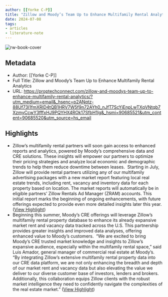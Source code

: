 ```yaml
---
author: [[Yorke C-P]]
title: "Zillow and Moody’s Team Up to Enhance Multifamily Rental Analytics"
date: 2024-07-08
tags: 
- articles
- literature-note
---
```

![rw-book-cover](https://proptechconnect.com/wp-content/uploads/2024/07/Zillow-partners-Moodys.png)

## Metadata
- Author: [[Yorke C-P]]
- Full Title: Zillow and Moody’s Team Up to Enhance Multifamily Rental Analytics
- URL: https://proptechconnect.com/zillow-and-moodys-team-up-to-enhance-multifamily-rental-analytics/?utm_medium=email&_hsenc=p2ANqtz-88Uf73I1fmXRlD4tQB1HRV7W5f9n72AYh0_nJfT7ScYjEnpLwTXqVNtqb7XzmyCcwY3fffxHJ9PQYHX4ROk17SfbH1Ig&_hsmi=90685521&utm_content=90685520&utm_source=hs_email

## Highlights
- Zillow’s multifamily rental partners will soon gain access to enhanced reports and analytics, powered by Moody’s comprehensive data and CRE solutions. These insights will empower our partners to optimize their pricing strategies and analyze local economic and demographic trends to help them reduce downtime between leases. 
  Starting in July, Zillow will provide rental partners utilizing any of our multifamily advertising packages with a new market report featuring local real estate trends, including rent, vacancy and inventory data for each property based on location. The market reports will automatically be in eligible partners’ Zillow Rentals Ad Manager (ZRAM) accounts. This initial report marks the beginning of ongoing enhancements, with future offerings expected to provide even more detailed insights later this year. ([View Highlight](https://read.readwise.io/read/01j28vd1yz2jgnbqhkt82m461z))
- Beginning this summer, Moody’s CRE offerings will leverage Zillow’s multifamily rental property database to enhance its already expansive market rent and vacancy data tracked across the U.S. This partnership provides greater insights and improved data analyses, offering enhanced value to Moody’s customers. 
  “We are excited to bring Moody’s CRE trusted market knowledge and insights to Zillow’s expansive audience, especially within the multifamily rental space,” said Luis Amador, general manager of commercial real estate at Moody’s. “By integrating Zillow’s extensive multifamily rental property data into our CRE data platform, we are not only enhancing the breadth and depth of our market rent and vacancy data but also elevating the value we deliver to our diverse customer base of investors, lenders and brokers. Additionally, this collaboration equips Zillow clients with the robust market intelligence they need to confidently navigate the complexities of the real estate market.” ([View Highlight](https://read.readwise.io/read/01j28vdfj3gfkgj6jjc28zybbh))
